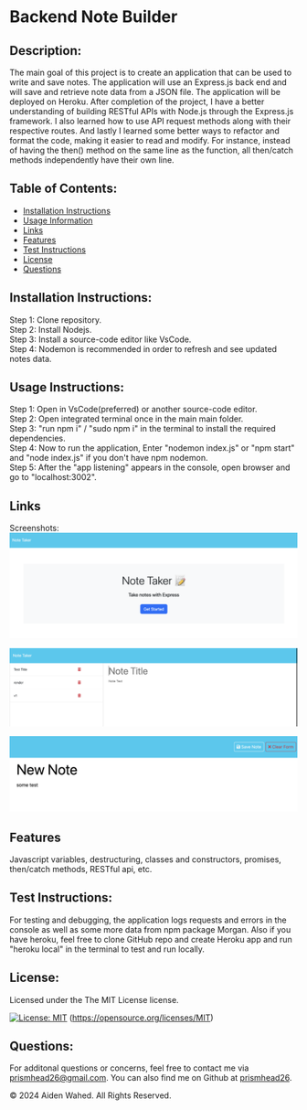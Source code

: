 # Backend Note Builder
  
  ## Description:
  The main goal of this project is to create an application that can be used to write and save notes. The application will use an Express.js back end and will save and retrieve note data from a JSON file. The application will be deployed on Heroku. After completion of the project, I have a better understanding	 of building RESTful APIs with Node.js through the Express.js framework.  I also learned how to use API request methods along with their respective routes. And lastly I learned some better ways to refactor and format the code, making it easier to read and modify.  For instance, instead of having the then() method on the same line as the function, all then/catch methods independently have their own line.
  
  ## Table of Contents:
  - [Installation Instructions](#Installation-Instructions)
  - [Usage Information](#Usage-Instructions)
  - [Links](#Links)
  - [Features](#Features)
  - [Test Instructions](#Test-Instructions)
  - [License](#License)
  - [Questions](#Questions)

  ## Installation Instructions:
  Step 1: Clone repository.
  <br>
  Step 2: Install Nodejs.
  <br>
  Step 3: Install a source-code editor like VsCode.
  <br>
  Step 4: Nodemon is recommended in order to refresh and see updated notes data.
  
  ## Usage Instructions:

Step 1: Open in VsCode(preferred) or another source-code editor.
<br>
Step 2: Open integrated terminal once in the main main folder.
<br>
Step 3: "run npm i" / "sudo npm i" in the terminal to install the required dependencies.
<br>
Step 4: Now to run the application, Enter "nodemon index.js" or "npm start" and "node index.js" if you don't have npm nodemon.
<br>
Step 5: After the "app listening" appears in the console, open browser and go to "localhost:3002".

  ## Links
  Screenshots:
  ![Home](./assets/images/Home.png)

  ![Notes](./assets/images/Notes.png)

  ![Create](./assets/images/Create.png)
  
  ## Features
  Javascript variables, destructuring, classes and constructors, promises, then/catch methods, RESTful api, etc.

  ## Test Instructions:
  For testing and debugging, the application logs requests and errors in the console as well as some more data from npm package Morgan. Also if you have heroku, feel free to clone GitHub repo and create Heroku app and run "heroku local" in the terminal to test and run locally.
  
  ## License:
  
  Licensed under the The MIT License license.
  
  [![License: MIT](https://img.shields.io/badge/License-MIT-yellow.svg)](https://opensource.org/licenses/MIT)  (https://opensource.org/licenses/MIT)
  
  ## Questions:
  For additonal questions or concerns, feel free to contact me via [prismhead26@gmail.com](http://prismhead26@gmail.com). 
  You can also find me on Github at [prismhead26](https://github.com/prismhead26).
  
  © 2024 Aiden Wahed. All Rights Reserved.